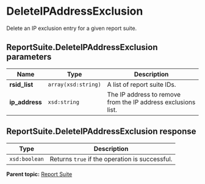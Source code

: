 # DeleteIPAddressExclusion

Delete an IP exclusion entry for a given report suite.

## ReportSuite.DeleteIPAddressExclusion parameters

|Name|Type|Description|
|----|----|-----------|
|**rsid\_list** |`array(xsd:string)` |A list of report suite IDs.|
|**ip\_address** |`xsd:string` |The IP address to remove from the IP address exclusions list.|

## ReportSuite.DeleteIPAddressExclusion response

|Type|Description|
|----|-----------|
|`xsd:boolean` |Returns `true` if the operation is successful.|

**Parent topic:** [Report Suite](../../methods/report_suite/r_methods_reportsuite.md)

